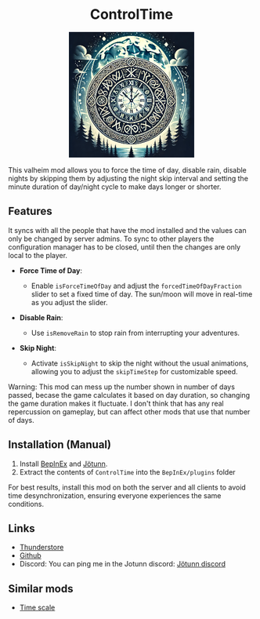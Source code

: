 <h1 align="center">ControlTime</h1>
 <p align="center">
   <img src="https://github.com/Ujhik/ValheimMod-ControlTime/blob/main/design/valheimControlTimeIcon256x256.png?raw=true">
 </p>

This valheim mod allows you to force the time of day, disable rain, disable nights by skipping them by adjusting the night skip interval and setting the minute duration of day/night cycle to make days longer or shorter.


## Features
It syncs with all the people that have the mod installed and the values can only be changed by server admins. To sync to other players the configuration manager has to be closed, until then the changes are only local to the player.

- **Force Time of Day**: 
  - Enable `isForceTimeOfDay` and adjust the `forcedTimeOfDayFraction` slider to set a fixed time of day. The sun/moon will move in real-time as you adjust the slider.
  
- **Disable Rain**: 
  - Use `isRemoveRain` to stop rain from interrupting your adventures.

- **Skip Night**: 
  - Activate `isSkipNight` to skip the night without the usual animations, allowing you to adjust the `skipTimeStep` for customizable speed.


Warning: This mod can mess up the number shown in number of days passed, becase the game calculates it based on day duration, so changing the game duration makes it fluctuate. I don't think that has any real repercussion on gameplay, but can affect other mods that use that number of days. 


## Installation (Manual)
1. Install [BepInEx](https://valheim.thunderstore.io/package/denikson/BepInExPack_Valheim/) and [Jötunn](https://valheim.thunderstore.io/package/ValheimModding/Jotunn/).
2. Extract the contents of `ControlTime` into the `BepInEx/plugins` folder

For best results, install this mod on both the server and all clients to avoid time desynchronization, ensuring everyone experiences the same conditions.

## Links
- [Thunderstore](https://valheim.thunderstore.io/package/Ujhik/ControlTime/)
- [Github](https://github.com/Ujhik/ValheimMod-ControlTime)
- Discord: You can ping me in the Jotunn discord: [Jötunn discord](https://discord.gg/DdUt6g7gyA)

## Similar mods
- [Time scale](https://www.nexusmods.com/valheim/mods/995?tab=posts)

